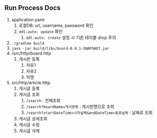 ## Run Process Docs


1. application.yaml
    1. 로컬DB: url, username, password 확인
    2. `ddl-auto: update` 확인
        1. `ddl-auto: create` 설정 시 기존 테이블 drop 주의
2. `./gradlew build`
3. `java -jar build/libs/board-0.0.1-SNAPSHOT.jar`
4. /src/http/board.http
    1. 게시판 등록
        1. 자유1
        2. 자유2
        3. 익명
5. src/http/article.http
    1. 게시글 등록
    2. 게시글 조회
       1. `/search` : 전체조회
       2. `/search?boardName=게시판명` : 게시판명으로 조회
       3. `/search?startDateTime=시작날짜&endDateTime=종료날짜` : 날짜로 조회 
    3. 게시글 상세조회
    4. 게시글 수정
    5. 게시글 삭제

